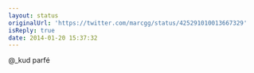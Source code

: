 ```yaml
---
layout: status
originalUrl: 'https://twitter.com/marcgg/status/425291010013667329'
isReply: true
date: 2014-01-20 15:37:32
---
```


@_kud parfé
